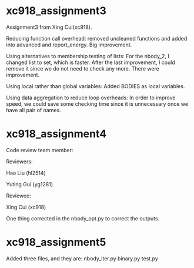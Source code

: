 # xc918_assignment3

Assignment3 from Xing Cui(xc918).

Reducing function call overhead: removed uncleaned functions and added into advanced and report_energy. Big improvement.

Using alternatives to membership testing of lists: For the nbody_2, I changed list to set, which is faster. After the last improvement, I could remove it since we do not need to check any more. There were improvement.

Using local rather than global variables: Added BODIES as local variables.

Using data aggregation to reduce loop overheads: In order to improve speed, we could save some checking time since it is unnecessary once we have all pair of names.


# xc918_assignment4

Code review team member:

Reviewers:

Hao Liu (hl2514)

Yuting Gui (yg1281)

Reviewee:

Xing Cui (xc918)

One thing corrected in the nbody_opt.py to correct the outputs.



# xc918_assignment5

Added three files, and they are:
nbody_iter.py
binary.py
test.py